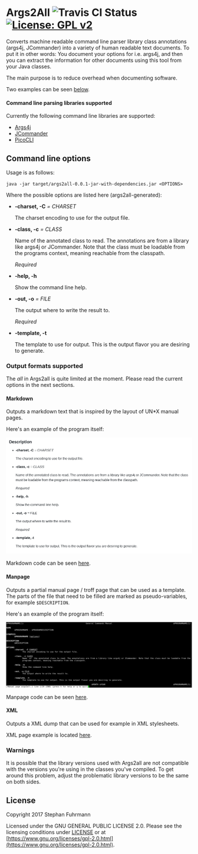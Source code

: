 # Args2All ![Travis CI Status](https://travis-ci.org/sfuhrm/capsula.svg?branch=master) [![License: GPL v2](https://img.shields.io/badge/License-GPL%20v2-blue.svg)](https://www.gnu.org/licenses/old-licenses/gpl-2.0.en.html)

Converts machine readable command line parser library class annotations (args4j, JCommander)
into a variety of human readable text documents. To put it in other words: You document
your options for i.e. args4j, and then you can extract the information for other documents
using this tool from your Java classes.

The main purpose is to reduce overhead when documenting software.

Two examples can be seen [below](#output-formats-supported).

#### Command line parsing libraries supported

Currently the following command line libraries are supported:
* [Args4j](https://github.com/kohsuke/args4j)
* [JCommander](https://github.com/cbeust/jcommander)
* [PicoCLI](https://github.com/remkop/picocli)

## Command line options

Usage is as follows:

    java -jar target/args2all-0.0.1-jar-with-dependencies.jar <OPTIONS>
    
Where the possible options are listed here (args2all-generated):    

* **-charset, -C** *=* *CHARSET*

  The charset encoding to use for the output file.

  
* **-class, -c** *=* *CLASS*

  Name of the annotated class to read. The annotations are from a library like args4j or JCommander. Note that the class must be loadable from the programs context, meaning reachable from the classpath.

  *Required*
* **-help, -h**

  Show the command line help.

  
* **-out, -o** *=* *FILE*

  The output where to write the result to.

  *Required*
* **-template, -t**

  The template to use for output. This is the output flavor you are desiring to generate.


### Output formats supported

The *all* in Args2all is quite limited at the moment. Please
read the current options in the next sections.

#### Markdown

Outputs a markdown text that is inspired by the layout of UN*X manual pages.

Here's an example of the program itself:

![Markdown example](https://raw.githubusercontent.com/sfuhrm/args2all/master/examples/markdown.png "Markdown example")

Markdown code can be seen [here](https://raw.githubusercontent.com/sfuhrm/args2all/master/examples/args2all.md).

#### Manpage

Outputs a partial manual page / troff page that can be used as a
template. The parts of the file that need to be filled are
marked as pseudo-variables, for example `$DESCRIPTION`.

Here's an example of the program itself:

![Manpage example](https://raw.githubusercontent.com/sfuhrm/args2all/master/examples/manpage.png "Manpage example")

Manpage code can be seen [here](https://raw.githubusercontent.com/sfuhrm/args2all/master/examples/args2all.1).

#### XML

Outputs a XML dump that can be used for example in XML stylesheets.

XML page example is located [here](https://raw.githubusercontent.com/sfuhrm/args2all/master/examples/args2all.xml).

### Warnings

It is possible that the library versions used with Args2all are not
compatible with the versions you're using in the classes you've compiled.
To get around this problem, adjust the problematic library versions to
be the same on both sides.

## License

Copyright 2017 Stephan Fuhrmann

Licensed under the GNU GENERAL PUBLIC LICENSE 2.0.
Please see the licensing conditions under [LICENSE](./LICENSE)
or at [https://www.gnu.org/licenses/gpl-2.0.html](https://www.gnu.org/licenses/gpl-2.0.html).
